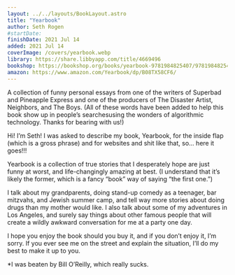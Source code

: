 ```yaml
---
layout: ../../layouts/BookLayout.astro
title: "Yearbook"
author: Seth Rogen
#startDate:
finishDate: 2021 Jul 14
added: 2021 Jul 14
coverImage: /covers/yearbook.webp
library: https://share.libbyapp.com/title/4669496
bookshop: https://bookshop.org/books/yearbook-9781984825407/9781984825407
amazon: https://www.amazon.com/Yearbook/dp/B08TX58CF6/
---
```


A collection of funny personal essays from one of the writers of Superbad and Pineapple Express and one of the producers of The Disaster Artist, Neighbors, and The Boys. (All of these words have been added to help this book show up in people’s searchesusing the wonders of algorithmic technology. Thanks for bearing with us!)

Hi! I’m Seth! I was asked to describe my book, Yearbook, for the inside flap (which is a gross phrase) and for websites and shit like that, so… here it goes!!!

Yearbook is a collection of true stories that I desperately hope are just funny at worst, and life-changingly amazing at best. (I understand that it’s likely the former, which is a fancy “book” way of saying “the first one.”)

I talk about my grandparents, doing stand-up comedy as a teenager, bar mitzvahs, and Jewish summer camp, and tell way more stories about doing drugs than my mother would like. I also talk about some of my adventures in Los Angeles, and surely say things about other famous people that will create a wildly awkward conversation for me at a party one day.

I hope you enjoy the book should you buy it, and if you don’t enjoy it, I’m sorry. If you ever see me on the street and explain the situation, I’ll do my best to make it up to you.

*I was beaten by Bill O’Reilly, which really sucks.

<!-- ### Notes & Highlights -->
